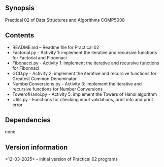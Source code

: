 ## Synopsis
Practical 02 of Data Structures and Algorithms COMP5008
 
## Contents
- README.md – Readme file for Practical 02
- Factorial.py - Activity 1: implement the iterative and recursive functions for Factorial and Fibonnaci
- Fibonacci.py - Activity 1: implement the iterative and recursive functions for Fibonnaci
- GCD.py - Activity 2:  implement the iterative and recursive functions for Greatest Common Denominator
- NumberConversions.py - Activity 3: implement the iterative and recursive functions for Number Conversions
- TowerofHanoi.py - Activity 5: implement the Towers of Hanoi algorithm
- Utils.py - Functions for checking input validations, print info and print error

## Dependencies
none
 
## Version information
<12-03-2025> - initial version of Practical 02 programs
